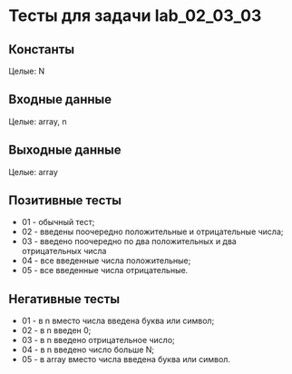 # Тесты для задачи lab_02_03_03

## Константы
Целые: N

## Входные данные
Целые: array, n

## Выходные данные
Целые: array

## Позитивные тесты
- 01 - обычный тест;
- 02 - введены поочередно положительные и отрицательные числа;
- 03 - введено поочередно по два положительных и два отрицательных числа
- 04 - все введенные числа положительные;
- 05 - все введенные числа отрицательные.

## Негативные тесты
- 01 - в n вместо числа введена буква или символ;
- 02 - в n введен 0;
- 03 - в n введено отрицательное число;
- 04 - в n введено число больше N;
- 05 - в array вместо числа введена буква или символ.
